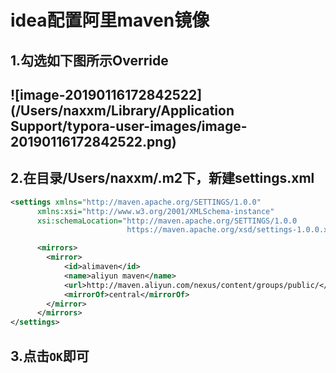 # idea配置阿里maven镜像

## 1.勾选如下图所示Override

## ![image-20190116172842522](/Users/naxxm/Library/Application Support/typora-user-images/image-20190116172842522.png)

## 2.在目录/Users/naxxm/.m2下，新建settings.xml

```xml
<settings xmlns="http://maven.apache.org/SETTINGS/1.0.0"
      xmlns:xsi="http://www.w3.org/2001/XMLSchema-instance"
      xsi:schemaLocation="http://maven.apache.org/SETTINGS/1.0.0
                          https://maven.apache.org/xsd/settings-1.0.0.xsd">

      <mirrors>
        <mirror>  
            <id>alimaven</id>  
            <name>aliyun maven</name>  
            <url>http://maven.aliyun.com/nexus/content/groups/public/</url>  
            <mirrorOf>central</mirrorOf>          
        </mirror>  
      </mirrors>
</settings>
```

## 3.点击`OK`即可